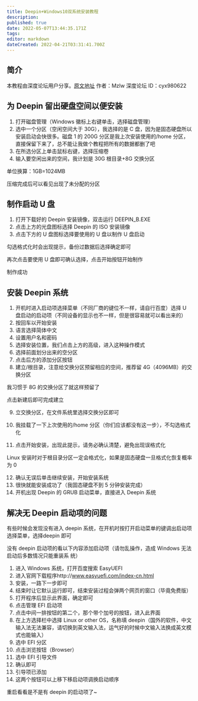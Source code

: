 ```yaml
---
title: Deepin+Windows10双系统安装教程
description: 
published: true
date: 2022-05-07T13:44:35.171Z
tags: 
editor: markdown
dateCreated: 2022-04-21T03:31:41.700Z
---
```


## 简介
本教程由深度论坛用户分享。[原文地址](https://bbs.deepin.org/forum.php?mod=viewthread&tid=135870)
作者：Mzlw
深度论坛 ID：cyx980622

## 为 Deepin 留出硬盘空间以便安装
1. 打开磁盘管理（Windows 徽标上右键单击，选择磁盘管理）
2. 选中一个分区（空闲空间大于 30G），我选择的是 C 盘，因为是固态硬盘所以安装启动会快很多。磁盘 1 的 200G 分区是我上次安装使用的/home 分区，直接保留下来了，总不能让我做个教程把所有的数据都删了吧
3. 在所选分区上单击鼠标右键，选择压缩卷
4. 输入要空闲出来的空间，我计划是 30G 根目录+8G 交换分区

单位换算：1GB=1024MB

压缩完成后可以看见出现了未分配的分区

## 制作启动 U 盘

1. 打开下载好的 Deepin 安装镜像，双击运行 DEEPIN_B.EXE
2. 点击上方的光盘图标选择 Deepin 的 ISO 安装镜像
3. 点击下方的 U 盘图标选择要使用的 U 盘以制作 U 盘启动

勾选格式化时会出现提示，备份过数据后选择确定即可

再次点击要使用 U 盘即可确认选择，点击开始按钮开始制作

制作成功

## 安装 Deepin 系统

1. 开机时进入启动项选择菜单（不同厂商的键位不一样，请自行百度）选择 U 盘启动的启动项（不同设备的显示也不一样，但是很容易就可以看出来的）
2. 按回车以开始安装
3. 语言选择简体中文
4. 设置用户名和密码
5. 选择安装位置，我们点击上方的高级，进入这种操作模式
6. 选择前面划分出来的空分区
7. 点击后方的添加分区按钮
8. 建立/根目录，注意给交换分区预留相应的空间，推荐留 4G（4096MB）的交换分区

我习惯于 8G 的交换分区了就这样预留了

点击新建后即可完成建立

9. 立交换分区，在文件系统里选择交换分区即可

10. 我挂载了一下上次使用的/home 分区（你们应该都没有这一步），不勾选格式化
11. 点击开始安装，出现此提示，请务必确认清楚，避免出现误格式化

Linux 安装时对于根目录分区一定会格式化，如果是固态硬盘一旦格式化恢复概率为 0

12. 确认无误后单击继续安装，开始安装系统
13. 很快就能安装成功了（我固态硬盘不到 5 分钟安装完成）
14. 开机出现 Deepin 的 GRUB 启动菜单，直接进入 Deepin 系统

## 解决无 Deepin 启动项的问题

有些时候会发现没有进入 deepin 系统，在开机时按打开启动菜单的键调出启动项选择菜单，选择deepin 即可

没有 deepin 启动项的看以下内容添加启动项（请勿乱操作，造成 Windows 无法启动后多数情况只能重装系
统）

1. 进入 Windows 系统，打开百度搜索 EasyUEFI
2. 进入官网下载程序http://www.easyuefi.com/index-cn.html
3. 安装，一路下一步即可
4. 结束时让它默认运行即可，结束安装过程会弹两个网页的窗口（毕竟免费版）
5. 打开程序后显示此界面，确定即可
6. 点击管理 EFI 启动项
7. 点击中间一排按钮的第二个，那个带个加号的按钮，进入此界面
8. 在上方选择栏中选择 Linux or other OS，名称填 deepin（国外的软件，中文输入法无法兼容，请切换到英文输入法，运气好的时候中文输入法换成英文模式也能输入）
9. 选中 EFI 分区
10. 点击浏览按钮（Browser）
11. 选中 EFI 引导文件
12. 确认即可
13. 引导项已添加
14. 这两个按钮可以上移下移启动项调换启动顺序

重启看看是不是有 deepin 的启动项了~